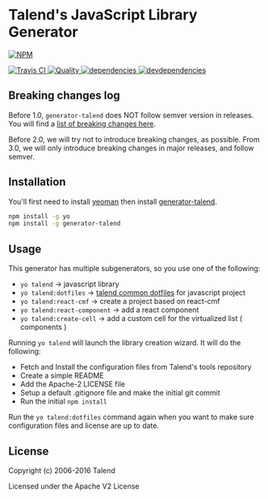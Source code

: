 # Talend's JavaScript Library Generator

[![NPM][npm-icon] ][npm-url]

[![Travis CI][travis-ci-image] ][travis-ci-url]
[![Quality][quality-badge] ][quality-url]
[![dependencies][dependencies-image] ][dependencies-url]
[![devdependencies][devdependencies-image] ][devdependencies-url]

[npm-icon]: https://nodei.co/npm/generator-talend.png?downloads=true
[npm-url]: https://npmjs.org/package/generator-talend
[travis-ci-image]: https://travis-ci.org/Talend/generator-talend.svg?branch=master
[travis-ci-url]: https://travis-ci.org/Talend/generator-talend
[dependencies-image]: https://david-dm.org/Talend/generator-talend.png
[dependencies-url]: https://david-dm.org/Talend/generator-talend
[devdependencies-image]: https://david-dm.org/Talend/generator-talend/dev-status.png
[devdependencies-url]: https://david-dm.org/Talend/generator-talend#info=devDependencies
[quality-badge]: http://npm.packagequality.com/shield/generator-talend.svg
[quality-url]: http://packagequality.com/#?package=generator-talend

## Breaking changes log

Before 1.0, `generator-talend` does NOT follow semver version in releases.
You will find a [list of breaking changes here](https://github.com/Talend/ui/wiki/BREAKING-CHANGE).

Before 2.0, we will try not to introduce breaking changes, as possible.
From 3.0, we will only introduce breaking changes in major releases, and follow semver.

## Installation

You'll first need to install [yeoman](http://yeoman.io/) then install
[generator-talend](https://github.com/Talend/generator-talend).

```bash
npm install -g yo
npm install -g generator-talend
```

## Usage

This generator has multiple subgenerators, so you use one of the following:

* `yo talend` -> javascript library
* `yo talend:dotfiles` -> [talend common dotfiles](https://github.com/Talend/tools/tree/master/tools-javascript) for javascript project
* `yo talend:react-cmf` -> create a project based on react-cmf
* `yo talend:react-component` -> add a react component
* `yo talend:create-cell` -> add a custom cell for the virtualized list ( components )

Running `yo talend` will launch the library creation wizard.
It will do the following:

* Fetch and Install the configuration files from Talend's tools repository
* Create a simple README
* Add the Apache-2 LICENSE file
* Setup a default .gitignore file and make the initial git commit
* Run the initial `npm install`

Run the `yo talend:dotfiles` command again when you want to make sure configuration files and license are up to date.

## License

Copyright (c) 2006-2016 Talend

Licensed under the Apache V2 License
